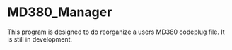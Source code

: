 # MD380_Manager

This program is designed to do reorganize a users MD380 codeplug file. It is still in development.
